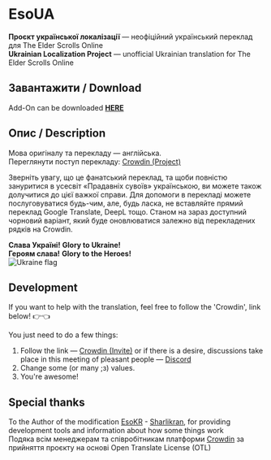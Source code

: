 # EsoUA

**Проєкт української локалізації** — неофіційний український переклад для The Elder Scrolls Online  
**Ukrainian Localization Project** — unofficial Ukrainian translation for The Elder Scrolls Online

## Завантажити / Download
Add-On can be downloaded **[HERE](https://www.esoui.com/downloads/info3437-EsoUAUkrainianLocalizationProject.html#info)**

## Опис / Description

Мова оригіналу та перекладу — англійська.  
Переглянути поступ перекладу: [Crowdin (Project)](https://crowdin.com/project/esoua)  

Зверніть увагу, що це фанатський переклад, та щоби повністю зануритися в усесвіт «Прадавніх сувоїв» українською, ви можете також долучитися до цієї важкої справи.
Для допомоги в перекладі можете послуговуватися будь-чим, але, будь ласка, не вставляйте прямий переклад Google Translate, DeepL тощо.
Станом на зараз доступний чорновий варіант, який буде оновлюватися залежно від перекладених рядків на Crowdin.

**Слава Україні!** **Glory to Ukraine!**  
**Героям cлава!** **Glory to the Heroes!**  
![Ukraine flag](https://github.githubassets.com/images/icons/emoji/unicode/1f1fa-1f1e6.png?v8)

## Development

If you want to help with the translation, feel free to follow the 'Crowdin', link below!
:point_right::point_left:

You just need to do a few things:

1. Follow the link — [Crowdin (Invite)](https://crowdin.com/project/esoua/invite?h=45087f32289fce538567d6aafca07f251628471)    or if there is a desire, discussions take place in this meeting of pleasant people — [Discord](https://discord.gg/34BuuCkG3n)
2. Change some (or many ;з) values.
3. You're awesome!

## Special thanks

To the Author of the modification [EsoKR](https://github.com/ESOUIMods/EsoKR) -
[Sharlikran](https://github.com/Sharlikran), for providing development tools and information about
how some things work  
Подяка всім менеджерам та співробітникам платформи [Crowdin](https://crowdin.com/) за прийняття проєкту на основі Open Translate License (OTL)
